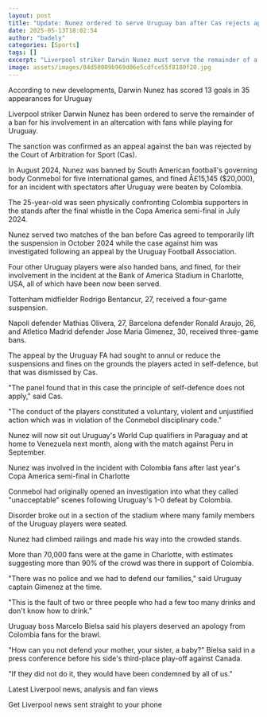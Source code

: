 ```yaml
---
layout: post
title: "Update: Nunez ordered to serve Uruguay ban after Cas rejects appeal"
date: 2025-05-13T18:02:54
author: "badely"
categories: [Sports]
tags: []
excerpt: "Liverpool striker Darwin Nunez must serve the remainder of a ban for his involvement in an altercation with fans while playing for Uruguay after an ap"
image: assets/images/84d50009b969d06e5cdfce55f8180f20.jpg
---
```


According to new developments, Darwin Nunez has scored 13 goals in 35 appearances for Uruguay

Liverpool striker Darwin Nunez has been ordered to serve the remainder of a ban for his involvement in an altercation with fans while playing for Uruguay.

The sanction was confirmed as an appeal against the ban was rejected by the Court of Arbitration for Sport (Cas).

In August 2024, Nunez was banned by South American football's governing body Conmebol for five international games, and fined Â£15,145 ($20,000), for an incident with spectators after Uruguay were beaten by Colombia.

The 25-year-old was seen physically confronting Colombia supporters in the stands after the final whistle in the Copa America semi-final in July 2024. 

Nunez served two matches of the ban before Cas agreed to temporarily lift the suspension in October 2024 while the case against him was investigated following an appeal by the Uruguay Football Association. 

Four other Uruguay players were also handed bans, and fined, for their involvement in the incident at the Bank of America Stadium in Charlotte, USA, all of which have been now been served. 

Tottenham midfielder Rodrigo Bentancur, 27, received a four-game suspension. 

Napoli defender Mathias Olivera, 27, Barcelona defender Ronald Araujo, 26, and Atletico Madrid defender Jose Maria Gimenez, 30, received three-game bans.

The appeal by the Uruguay FA had sought to annul or reduce the suspensions and fines on the grounds the players acted in self-defence, but that was dismissed by Cas.

"The panel found that in this case the principle of self-defence does not apply," said Cas. 

"The conduct of the players constituted a voluntary, violent and unjustified action which was in violation of the Conmebol disciplinary code."

Nunez will now sit out Uruguay's World Cup qualifiers in Paraguay and at home to Venezuela next month, along with the match against Peru in September.

Nunez was involved in the incident with Colombia fans after last year's Copa America semi-final in Charlotte

Conmebol had originally opened an investigation into what they called "unacceptable" scenes following Uruguay's 1-0 defeat by Colombia.

Disorder broke out in a section of the stadium where many family members of the Uruguay players were seated.

Nunez had climbed railings and made his way into the crowded stands.

More than 70,000 fans were at the game in Charlotte, with estimates suggesting more than 90% of the crowd was there in support of Colombia.

"There was no police and we had to defend our families," said Uruguay captain Gimenez at the time.

"This is the fault of two or three people who had a few too many drinks and don't know how to drink."

Uruguay boss Marcelo Bielsa said his players deserved an apology from Colombia fans for the brawl.

"How can you not defend your mother, your sister, a baby?" Bielsa said in a press conference before his side's third-place play-off against Canada.

"If they did not do it, they would have been condemned by all of us."

Latest Liverpool news, analysis and fan views

Get Liverpool news sent straight to your phone

